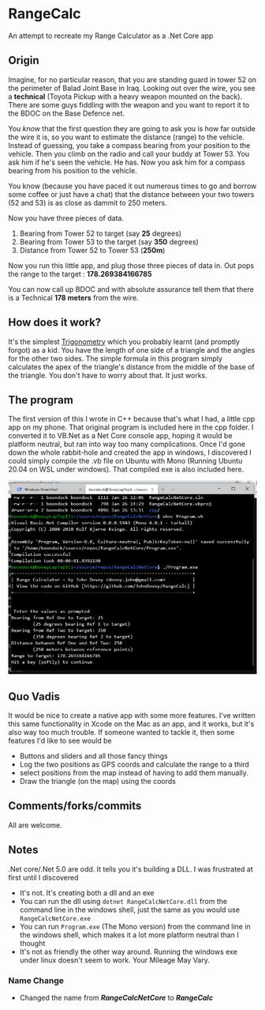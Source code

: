 # RangeCalc
An attempt to recreate my Range Calculator as a .Net Core app

## Origin
Imagine, for no particular reason, that you are standing guard in tower 52 on the perimeter of Balad Joint Base in Iraq. Looking out over the wire, you see a **technical** (Toyota Pickup with a heavy weapon mounted on the back). There are some guys fiddling with the weapon and you want to report it to the BDOC on the Base Defence net.

You *know* that the first question they are going to ask you is how far outside the wire it is, so you want to estimate the distance (range) to the vehicle.
Instead of guessing, you take a compass bearing from your position to the vehicle. Then you climb on the radio and call your buddy at Tower 53. You ask him if he's seen the vehicle. He has. Now you ask him for a compass bearing from his position to the vehicle.

You know (because you have paced it out numerous times to go and borrow some coffee or just have a chat) that the distance between your two towers (52 and 53) is as close as dammit to 250 meters.

Now you have three pieces of data.
  1. Bearing from Tower 52 to target (say **25** degrees)
  2. Bearing from Tower 53 to the target (say **350** degrees)
  3. Distance from Tower 52 to Tower 53 (**250m**)
  
Now you run this little app, and plug those three pieces of data in. Out pops the range to the target : **178.269384166785**

You can now call up BDOC and with absolute assurance tell them that there is a Technical **178 meters** from the wire. 

## How does it work?
It's the simplest [Trigonometry](https://en.wikipedia.org/wiki/Trigonometry) which you probably learnt (and promptly forgot) as a kid. You have the length of one side of a triangle and the angles for the other two sides. The simple formula in this program simply calculates the apex of the triangle's distance from the middle of the base of the triangle. 
You don't have to worry about that. It just works.

## The program
The first version of this I wrote in C++ because that's what I had, a little cpp app on my phone. That original program is included here in the cpp folder. 
I converted it to VB.Net as a Net Core console app, hoping it would be platform neutral, but ran into way too many complications. Once I'd gone down the whole rabbit-hole and created the app in windows, I discovered I could simply compile the .vb file on Ubuntu with Mono (Running Ubuntu 20.04 on WSL under windows).
That compiled exe is also included here. 

![Screen Capture](RangeCalcScreenCapture.png)

## Quo Vadis
It would be nice to create a native app with some more features. I've written this same functionality in Xcode on the Mac as an app, and it works, but it's also way too much trouble. 
If someone wanted to tackle it, then some features I'd like to see would be
- Buttons and sliders and all those fancy things
- Log the two positions as GPS coords and calculate the range to a third 
- select positions from the map instead of having to add them manually.
- Draw the triangle (on the map) using the coords

## Comments/forks/commits
All are welcome. 

## Notes
.Net core/.Net 5.0 are odd. It tells you it's building a DLL. I was frustrated at first until I discovered
- It's not. It's creating both a dll and an exe
- You can run the dll using `dotnet RangeCalcNetCore.dll` from the command line in the windows shell, just the same as you would use `RangeCalcNetCore.exe`
- You can run `Program.exe` (The Mono version) from the command line in the windows shell, which makes it a lot more platform neutral than I thought
- It's not as friendly the other way around. Running the windows exe under linux doesn't seem to work. Your Mileage May Vary.

### Name Change
- Changed the name from ***RangeCalcNetCore*** to ***RangeCalc***


